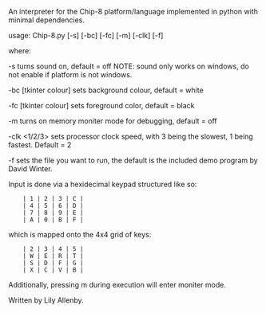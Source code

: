 An interpreter for the Chip-8 platform/language implemented in python with minimal dependencies.

usage:
    Chip-8.py [-s] [-bc] [-fc] [-m] [-clk] [-f]

where:

  -s turns sound on, default = off        NOTE: sound only works on windows, do not enable if platform is not windows.
        
  -bc [tkinter colour] sets background colour, default = white

  -fc [tkinter colour] sets foreground color, default = black

  -m turns on memory moniter mode for debugging, default = off

  -clk <1/2/3> sets processor clock speed, with 3 being the slowest, 1 being fastest. Default = 2

  -f <file> sets the file you want to run, the default is the included demo program by David Winter. 

  Input is done via a hexidecimal keypad structured like so:

        | 1 | 2 | 3 | C |
        | 4 | 5 | 6 | D |
        | 7 | 8 | 9 | E |
        | A | 0 | B | F |

  which is mapped onto the 4x4 grid of keys:

        | 2 | 3 | 4 | 5 |
        | W | E | R | T |
        | S | D | F | G |
        | X | C | V | B |

  Additionally, pressing m during execution will enter moniter mode.


Written by Lily Allenby.
